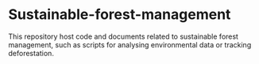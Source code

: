 # Sustainable-forest-management
This repository host code and documents related to sustainable forest management, such as scripts for analysing environmental data or tracking deforestation.
